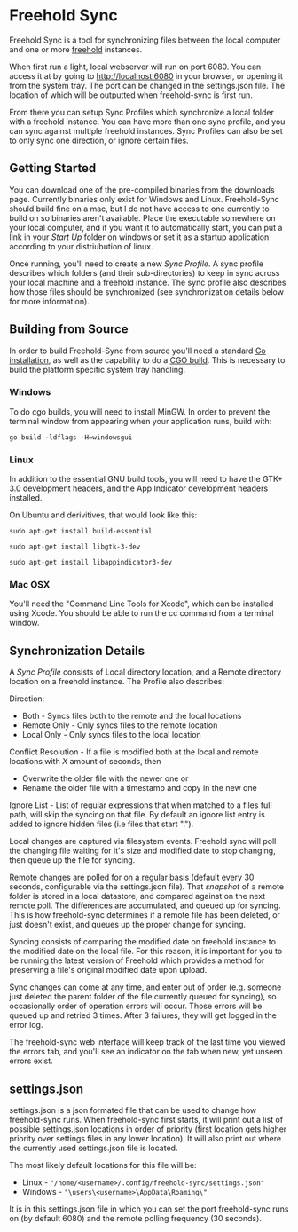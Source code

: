 Freehold Sync
===================
Freehold Sync is a tool for synchronizing files between the local computer and one or more [freehold](https://bitbucket.org/tshannon/freehold) instances.

When first run a light, local webserver will run on port 6080.  You can access it at by going to [http://localhost:6080](http://localhost:6080) in your browser, or opening it from the system tray.  The port can be changed in the settings.json file. The location of which will be outputted when freehold-sync is first run. 

From there you can setup Sync Profiles which synchronize a local folder with a freehold instance.  You can have more than one sync profile, and you can sync against multiple freehold instances.  Sync Profiles can also be set to only sync one direction, or ignore certain files.  


Getting Started
--------------------
You can download one of the pre-compiled binaries from the downloads page.  Currently binaries only exist for Windows and Linux.  Freehold-Sync should build fine on a mac, but I do not have access to one currently to build on so binaries aren't available. Place the executable somewhere on your local computer, and if you want it to automatically start, you can put a link in your *Start Up* folder on windows or set it as a startup application according to your distriubution of linux.

Once running, you'll need to create a new *Sync Profile*.  A sync profile describes which folders (and their sub-directories) to keep in sync across your local machine and a freehold instance.  The sync profile also describes how those files should be synchronized (see synchronization details below for more information).

Building from Source
---------------------
In order to build Freehold-Sync from source you'll need a standard [Go installation](http://golang.org/doc/install), as well as the capability to do a [CGO build](http://blog.golang.org/c-go-cgo).  This is necessary to build the platform specific system tray handling.

### Windows
To do cgo builds, you will need to install MinGW. In order to prevent the terminal window from appearing when your application runs, build with:

```go build -ldflags -H=windowsgui```

### Linux
In addition to the essential GNU build tools, you will need to have the GTK+ 3.0 development headers, and the App Indicator development headers installed.

On Ubuntu and derivitives, that would look like this:
```
sudo apt-get install build-essential

sudo apt-get install libgtk-3-dev

sudo apt-get install libappindicator3-dev

```

### Mac OSX
You'll need the "Command Line Tools for Xcode", which can be installed using Xcode. You should be able to run the cc command from a terminal window.


Synchronization Details
-----------------------------
A *Sync Profile* consists of Local directory location, and a Remote directory location on a freehold instance.  The Profile also describes:

Direction:  

* Both - Syncs files both to the remote and the local locations  
* Remote Only - Only syncs files to the remote location  
* Local Only - Only syncs files to the local location  

Conflict Resolution - If a file is modified both at the local and remote locations with *X* amount of seconds, then  

* Overwrite the older file with the newer one or  
* Rename the older file with a timestamp and copy in the new one  

Ignore List - List of regular expressions that when matched to a files full path, will skip the syncing on that file.  By default an ignore list entry is added to ignore hidden files (i.e files that start ".").

Local changes are captured via filesystem events.  Freehold sync will poll the changing file waiting for it's size and modified date to stop changing, then queue up the file for syncing.

Remote changes are polled for on a regular basis (default every 30 seconds, configurable via the settings.json file).  That *snapshot* of a remote folder is stored in a local datastore, and compared against on the next remote poll.  The differences are accumulated, and queued up for syncing.  This is how freehold-sync determines if a remote file has been deleted, or just doesn't exist, and queues up the proper change for syncing.

Syncing consists of comparing the modified date on freehold instance to the modified date on the local file.  For this reason, it is important for you to be running the latest version of Freehold which provides a method for preserving a file's original modified date upon upload.

Sync changes can come at any time, and enter out of order (e.g. someone just deleted the parent folder of the file currently queued for syncing), so occasionally order of operation errors will occur.  Those errors will be queued up and retried 3 times.  After 3 failures, they will get logged in the error log.

The freehold-sync web interface will keep track of the last time you viewed the errors tab, and you'll see an indicator on the tab when new, yet unseen errors exist.

settings.json
-----------------------
settings.json is a json formated file that can be used to change how freehold-sync runs. When freehold-sync first starts, it will print out a list of possible settings.json locations in order of priority (first location gets higher priority over settings files in any lower location).  It will also print out where the currently used settings.json file is located.

The most likely default locations for this file will be:  

* Linux -  `"/home/<username>/.config/freehold-sync/settings.json"`  
* Windows - `"\users\<username>\AppData\Roaming\"`  

It is in this settings.json file in which you can set the port freehold-sync runs on (by default 6080) and the remote polling frequency (30 seconds).